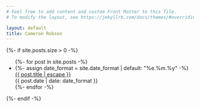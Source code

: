 ```yaml
---
# Feel free to add content and custom Front Matter to this file.
# To modify the layout, see https://jekyllrb.com/docs/themes/#overriding-theme-defaults

layout: default
title: Cameron Robson
---
```

{%- if site.posts.size > 0 -%}
<ul class="posts">
	{%- for post in site.posts -%}
	<li class="post-teaser-container">
		{%- assign date_format = site.date_format | default: "%e.%m.%y" -%}
		<div>
			<a class="post-teaser-title" href="{{ post.url | relative_url }}">
				{{ post.title | escape }}
			</a>
		</div>
		<time class="post-date">{{ post.date | date: date_format }}</time>
	</li>
	{%- endfor -%}
</ul>
{%- endif -%}
